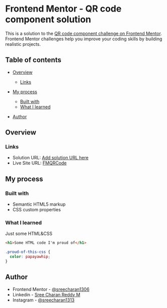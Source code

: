 # Frontend Mentor - QR code component solution

This is a solution to the [QR code component challenge on Frontend Mentor](https://www.frontendmentor.io/challenges/qr-code-component-iux_sIO_H). Frontend Mentor challenges help you improve your coding skills by building realistic projects. 

## Table of contents

- [Overview](#overview)
  
  - [Links](#links)
- [My process](#my-process)
  - [Built with](#built-with)
  - [What I learned](#what-i-learned)
- [Author](#author)




## Overview



### Links

- Solution URL: [Add solution URL here](https://your-solution-url.com)
- Live Site URL: [FMQRCode](https://sreecharan1306.github.io/fmqrcode/)

## My process

### Built with

- Semantic HTML5 markup
- CSS custom properties


### What I learned

Just some  HTML&CSS


```html
<h1>Some HTML code I'm proud of</h1>
```
```css
.proud-of-this-css {
  color: papayawhip;
}
```


## Author


- Frontend Mentor - [@sreecharan1306](https://www.frontendmentor.io/profile/sreecharan1306)
- Linkedin - [Sree Charan Reddy M](https://www.linkedin.com/in/sree-charan-reddy-m)
- Instagram - [@sreecharan1313](https://www.instagram.com/sreecharan1313)


